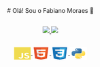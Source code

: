 
  
<div align="center">
# Olá! Sou o Fabiano Moraes 👋

##
</div>
  <div align="center">
    <a href="https://github.com/fmelomoraes">
    <img height="180em" src="https://github-readme-stats.vercel.app/api?username=fmelomoraes&show_icons=true&theme=dark&include_all_commits=true&count_private=true"/>
    <img height="180em" src="https://github-readme-stats.vercel.app/api/top-langs/?username=fmelomoraes&layout=compact&langs_count=7&theme=dark"/>
  </div>

  
   ## 
  
  <div align="center">
   <div style="display: inline_block">
     <img align="center" alt="fab-Js" height="30" width="40" src="https://raw.githubusercontent.com/devicons/devicon/master/icons/javascript/javascript-plain.svg">
     <img align="center" alt="fab-HTML" height="30" width="40" src="https://raw.githubusercontent.com/devicons/devicon/master/icons/html5/html5-original.svg">
     <img align="center" alt="fab-CSS" height="30" width="40" src="https://raw.githubusercontent.com/devicons/devicon/master/icons/css3/css3-original.svg">
     <img align="center" alt="fab-Python" height="30" width="40" src="https://raw.githubusercontent.com/devicons/devicon/master/icons/python/python-original.svg">
   </div>
  </div>
</div>
